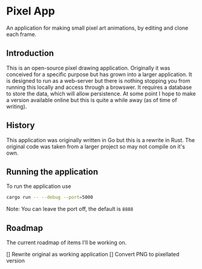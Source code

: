 # Pixel App
An application for making small pixel art animations, by editing and clone each frame.

## Introduction
This is an open-source pixel drawing application. Originally it was conceived for a specific
purpose but has grown into a larger application. It is designed to run as a web-server but
there is nothing stopping you from running this locally and access through a browswer. It
requires a database to store the data, which will allow persistence. At some point I hope to
make a version available online but this is quite a while away (as of time of writing).

## History
This application was originally written in Go but this is a rewrite in Rust. The original
code was taken from a larger project so may not compile on it's own. 

## Running the application
To run the application use
```bash
cargo run -- --debug --port=5000
```
Note: You can leave the port off, the default is `8888`

## Roadmap
The current roadmap of items I'll be working on.

[] Rewrite original as working application
[] Convert PNG to pixellated version

